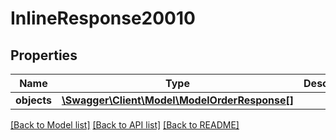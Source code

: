 # InlineResponse20010

## Properties
Name | Type | Description | Notes
------------ | ------------- | ------------- | -------------
**objects** | [**\Swagger\Client\Model\ModelOrderResponse[]**](ModelOrderResponse.md) |  | [optional] 

[[Back to Model list]](../../README.md#documentation-for-models) [[Back to API list]](../../README.md#documentation-for-api-endpoints) [[Back to README]](../../README.md)

